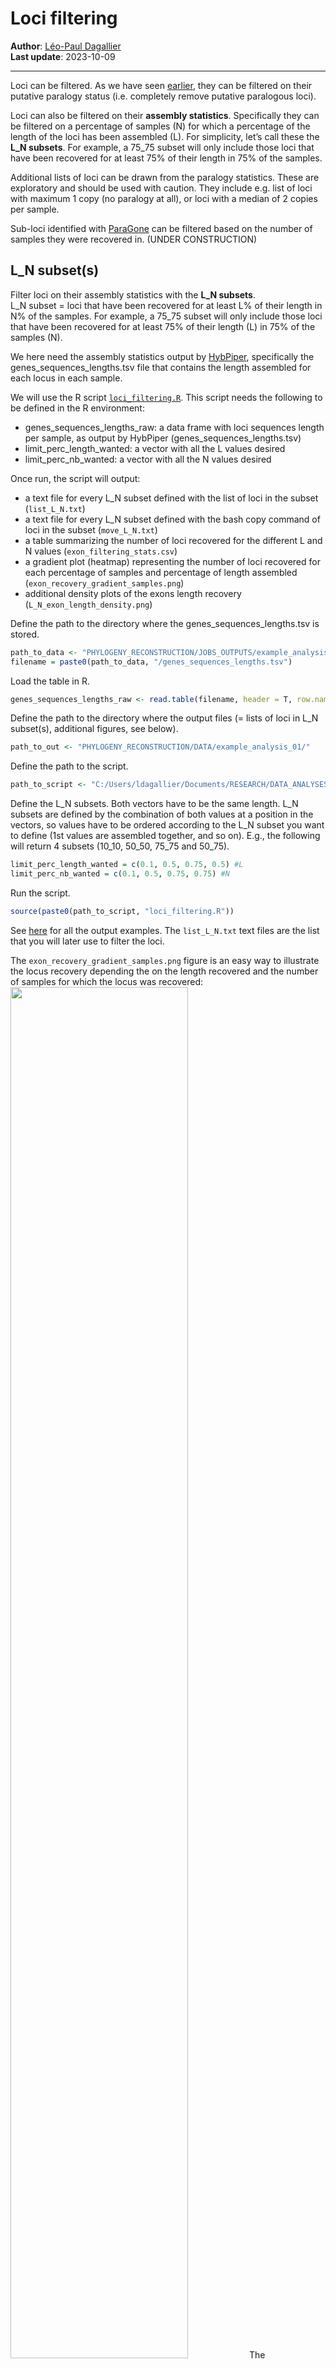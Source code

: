 Loci filtering
================

**Author**: [Léo-Paul Dagallier](https://github.com/LPDagallier)  
**Last update**: 2023-10-09

------------------------------------------------------------------------

Loci can be filtered. As we have seen [earlier](Paralogs.md), they can
be filtered on their putative paralogy status (i.e. completely remove
putative paralogous loci).

Loci can also be filtered on their **assembly statistics**. Specifically
they can be filtered on a percentage of samples (N) for which a
percentage of the length of the loci has been assembled (L). For
simplicity, let’s call these the **L_N subsets**. For example, a 75_75
subset will only include those loci that have been recovered for at
least 75% of their length in 75% of the samples.

Additional lists of loci can be drawn from the paralogy statistics.
These are exploratory and should be used with caution. They include
e.g. list of loci with maximum 1 copy (no paralogy at all), or loci with
a median of 2 copies per sample.

Sub-loci identified with [ParaGone](Paragone.md) can be filtered based
on the number of samples they were recovered in. (UNDER CONSTRUCTION)

## L_N subset(s)

Filter loci on their assembly statistics with the **L_N subsets**.  
L_N subset = loci that have been recovered for at least L% of their
length in N% of the samples. For example, a 75_75 subset will only
include those loci that have been recovered for at least 75% of their
length (L) in 75% of the samples (N).

We here need the assembly statistics output by
[HybPiper](https://github.com/LPDagallier/Phylogenomics_Workshop/blob/master/HybPiper2.md#13-summary-statistics),
specifically the genes_sequences_lengths.tsv file that contains the
length assembled for each locus in each sample.

We will use the R script
[`loci_filtering.R`](PHYLOGENY_RECONSTRUCTION/R/loci_filtering.R). This
script needs the following to be defined in the R environment:

- genes_sequences_lengths_raw: a data frame with loci sequences length
  per sample, as output by HybPiper (genes_sequences_lengths.tsv)
- limit_perc_length_wanted: a vector with all the L values desired
- limit_perc_nb_wanted: a vector with all the N values desired

Once run, the script will output:

- a text file for every L_N subset defined with the list of loci in the
  subset (`list_L_N.txt`)
- a text file for every L_N subset defined with the bash copy command of
  loci in the subset (`move_L_N.txt`)
- a table summarizing the number of loci recovered for the different L
  and N values (`exon_filtering_stats.csv`)
- a gradient plot (heatmap) representing the number of loci recovered
  for each percentage of samples and percentage of length assembled
  (`exon_recovery_gradient_samples.png`)
- additional density plots of the exons length recovery
  (`L_N_exon_length_density.png`)

Define the path to the directory where the genes_sequences_lengths.tsv
is stored.

``` r
path_to_data <- "PHYLOGENY_RECONSTRUCTION/JOBS_OUTPUTS/example_analysis_01_extract/"
filename = paste0(path_to_data, "/genes_sequences_lengths.tsv")
```

Load the table in R.

``` r
genes_sequences_lengths_raw <- read.table(filename, header = T, row.names = 1, sep = "\t", check.names = F)
```

Define the path to the directory where the output files (= lists of loci
in L_N subset(s), additional figures, see below).

``` r
path_to_out <- "PHYLOGENY_RECONSTRUCTION/DATA/example_analysis_01/"
```

Define the path to the script.

``` r
path_to_script <- "C:/Users/ldagallier/Documents/RESEARCH/DATA_ANALYSES/PHYLOGENY_RECONSTRUCTION/R"
```

Define the L_N subsets. Both vectors have to be the same length. L_N
subsets are defined by the combination of both values at a position in
the vectors, so values have to be ordered according to the L_N subset
you want to define (1st values are assembled together, and so on). E.g.,
the following will return 4 subsets (10_10, 50_50, 75_75 and 50_75).

``` r
limit_perc_length_wanted = c(0.1, 0.5, 0.75, 0.5) #L
limit_perc_nb_wanted = c(0.1, 0.5, 0.75, 0.75) #N
```

Run the script.

``` r
source(paste0(path_to_script, "loci_filtering.R"))
```

See [here](PHYLOGENY_RECONSTRUCTION/DATA/example_analysis_01/) for all
the output examples. The `list_L_N.txt` text files are the list that you
will later use to filter the loci.

The `exon_recovery_gradient_samples.png` figure is an easy way to
illustrate the locus recovery depending the on the length recovered and
the number of samples for which the locus was recovered: <img
src="PHYLOGENY_RECONSTRUCTION/DATA/example_analysis_01/exon_recovery_gradient_samples.png"
style="width:75.0%" /> The `L_N_exon_length_density.png` help
visualizing the distribution of recovered length across the loci
(e.g. here for a 50_50 locus): <img
src="PHYLOGENY_RECONSTRUCTION/DATA/example_analysis_01/50_50_exon_length_density.png"
style="width:30.0%" />

## Paralogs subsets

### Manually identified paralogs

See [Paralogs assessement](Paralogs.md).

### Alternative subsets from paralogy statistics

These subsets are exploratory and should be used with caution. The idea
is to select subsets of loci based on paralogy statistics. They include
e.g. list of loci with maximum 1 copy (no paralogy at all), or loci with
a median of 2 copies per sample.

This makes use of the file `paralog_report.tsv` output by
`hybpiper paralog_retriever`.

``` r
library(tidyverse)
path_to_out <- "PHYLOGENY_RECONSTRUCTION/DATA/example_analysis_01/"
path_to_data <- "PHYLOGENY_RECONSTRUCTION/JOBS_OUTPUTS/example_analysis_01_extract/"
filename = paste0(path_to_data, "/paralog_report.tsv")
paralog_report <- read.table(filename, header = T, sep = "\t", check.names = F)
paralog_report_long <- paralog_report %>% 
  pivot_longer(cols = -1, names_to = "Locus", values_to = "N_copy")
paralogs_summary_stats <- paralog_report_long %>%
  # na_if(0) %>%
  group_by(Locus) %>% 
  summarise(mean = mean(N_copy, na.rm = T), median = median(N_copy, na.rm = T), sum = sum(N_copy, na.rm = T), max = max(N_copy, na.rm = T))

# Plot median
ggplot(paralogs_summary_stats)+
  geom_histogram(aes(median))+ theme_minimal()
```

<img src="figures/paralogs-stats-plots-1.png" width="50%" />

``` r
# Plot mean
ggplot(paralogs_summary_stats)+
  geom_histogram(aes(mean))+ theme_minimal()
```

<img src="figures/paralogs-stats-plots-2.png" width="50%" />

``` r
# Plot max
ggplot(paralogs_summary_stats)+
  geom_histogram(aes(max),binwidth = 1)+ theme_minimal()
```

<img src="figures/paralogs-stats-plots-3.png" width="50%" />

``` r
# Plot the number of copies for each samples in each locus
ggplot(paralog_report_long)+
  geom_boxplot(aes(x = Locus, y = N_copy))+ theme_minimal() + theme(axis.text.x = element_text(angle = 90, hjust = 1))
```

<img src="figures/paralogs-stats-plots-4.png" width="50%" />

Filter the loci based on their paralogs statistics and export the lists
into text files.

``` r
# maximum 1 copy
max1 <- paralogs_summary_stats %>% filter(max <= 1)
max1$Locus
cat(
  x = sort(paste0(max1$Locus)),
  file = paste0(path_to_out, "list_max1.txt"),
  sep = "\n"
)

# maximum median 2 copy and maximum 4 copies
med2 <- paralogs_summary_stats %>% filter(median <= 2) %>% filter(max <= 4)
med2$Locus
cat(
  x = sort(paste0(med2$Locus)),
  file = paste0(path_to_out, "list_med2.txt"),
  sep = "\n"
)
```

## N subset(s) (ParaGone loci)
